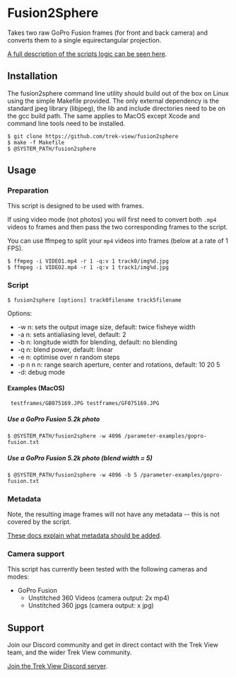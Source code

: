 # Fusion2Sphere

Takes two raw GoPro Fusion frames (for front and back camera) and converts them to a single equirectangular projection.

[A full description of the scripts logic can be seen here](http://paulbourke.net/dome/dualfish2sphere/).

## Installation

The fusion2sphere command line utility should build out of the box on Linux using the simple Makefile provided. The only external dependency is the standard jpeg library (libjpeg), the lib and include directories need to be on the gcc build path. The same applies to MacOS except Xcode and command line tools need to be installed.

```
$ git clone https://github.com/trek-view/fusion2sphere
$ make -f Makefile
$ @SYSTEM_PATH/fusion2sphere
```

## Usage

### Preparation

This script is designed to be used with frames.

If using video mode (not photos) you will first need to convert both `.mp4` videos to frames and then pass the two corresponding frames to the script.

You can use ffmpeg to split your `mp4` videos into frames (below at a rate of 1 FPS).

```
$ ffmpeg -i VIDEO1.mp4 -r 1 -q:v 1 track0/img%d.jpg 
$ ffmpeg -i VIDEO2.mp4 -r 1 -q:v 1 track1/img%d.jpg 
```

### Script

```
$ fusion2sphere [options] track0filename track5filename
```

Options:

* -w n: sets the output image size, default: twice fisheye width
* -a n: sets antialiasing level, default: 2
* -b n: longitude width for blending, default: no blending
* -q n: blend power, default: linear
* -e n: optimise over n random steps
* -p n n n: range search aperture, center and rotations, default: 10 20 5
* -d: debug mode

#### Examples (MacOS)

```
 testframes/GB075169.JPG testframes/GF075169.JPG
```

##### Use a GoPro Fusion 5.2k photo 

```
$ @SYSTEM_PATH/fusion2sphere -w 4096 /parameter-examples/gopro-fusion.txt
```

##### Use a GoPro Fusion 5.2k photo  (blend width = 5)

```
$ @SYSTEM_PATH/fusion2sphere -w 4096 -b 5 /parameter-examples/gopro-fusion.txt
```

### Metadata

Note, the resulting image frames will not have any metadata -- this is not covered by the script.

[These docs explain what metadata should be added](https://guides.trekview.org/explorer/developer-docs/sequences/process#unstitched-equirectangular-images-jpg).

### Camera support

This script has currently been tested with the following cameras and modes:

* GoPro Fusion
	* Unstitched 360 Videos (camera output: 2x mp4)
	* Unstitched 360 jpgs (camera output: x jpg)

## Support

Join our Discord community and get in direct contact with the Trek View team, and the wider Trek View community.

[Join the Trek View Discord server](https://discord.gg/ZVk7h9hCfw).